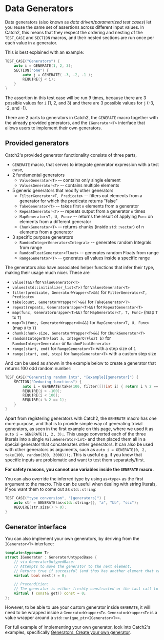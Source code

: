 <a id="top"></a>
# Data Generators

Data generators (also known as _data driven/parametrized test cases_)
let you reuse the same set of assertions across different input values.
In Catch2, this means that they respect the ordering and nesting
of the `TEST_CASE` and `SECTION` macros, and their nested sections
are run once per each value in a generator.

This is best explained with an example:
```cpp
TEST_CASE("Generators") {
    auto i = GENERATE(1, 2, 3);
    SECTION("one") {
        auto j = GENERATE( -3, -2, -1 );
        REQUIRE(j < i);
    }
}
```

The assertion in this test case will be run 9 times, because there
are 3 possible values for `i` (1, 2, and 3) and there are 3 possible
values for `j` (-3, -2, and -1).


There are 2 parts to generators in Catch2, the `GENERATE` macro together
with the already provided generators, and the `IGenerator<T>` interface
that allows users to implement their own generators.

## Provided generators

Catch2's provided generator functionality consists of three parts,

* `GENERATE` macro,  that serves to integrate generator expression with
a test case,
* 2 fundamental generators
  * `ValueGenerator<T>` -- contains only single element
  * `ValuesGenerator<T>` -- contains multiple elements
* 5 generic generators that modify other generators
  * `FilterGenerator<T, Predicate>` -- filters out elements from a generator
  for which the predicate returns "false"
  * `TakeGenerator<T>` -- takes first `n` elements from a generator
  * `RepeatGenerator<T>` -- repeats output from a generator `n` times
  * `MapGenerator<T, U, Func>` -- returns the result of applying `Func`
  on elements from a different generator
  * `ChunkGenerator<T>` -- returns chunks (inside `std::vector`) of n elements from a generator
* 3 specific purpose generators
  * `RandomIntegerGenerator<Integral>` -- generates random Integrals from range
  * `RandomFloatGenerator<Float>` -- generates random Floats from range
  * `RangeGenerator<T>` -- generates all values inside a specific range

The generators also have associated helper functions that infer their
type, making their usage much nicer. These are

* `value(T&&)` for `ValueGenerator<T>`
* `values(std::initializer_list<T>)` for `ValuesGenerator<T>`
* `filter(predicate, GeneratorWrapper<T>&&)` for `FilterGenerator<T, Predicate>`
* `take(count, GeneratorWrapper<T>&&)` for `TakeGenerator<T>`
* `repeat(repeats, GeneratorWrapper<T>&&)` for `RepeatGenerator<T>`
* `map(func, GeneratorWrapper<T>&&)` for `MapGenerator<T, T, Func>` (map `T` to `T`)
* `map<T>(func, GeneratorWrapper<U>&&)` for `MapGenerator<T, U, Func>` (map `U` to `T`)
* `chunk(chunk-size, GeneratorWrapper<T>&&)` for `ChunkGenerator<T>`
* `random(IntegerOrFloat a, IntegerOrFloat b)` for `RandomIntegerGenerator` or `RandomFloatGenerator`
* `range(start, end)` for `RangeGenerator<T>` with a step size of `1`
* `range(start, end, step)` for `RangeGenerator<T>` with a custom step size


And can be used as shown in the example below to create a generator
that returns 100 odd random number:

```cpp
TEST_CASE("Generating random ints", "[example][generator]") {
    SECTION("Deducing functions") {
        auto i = GENERATE(take(100, filter([](int i) { return i % 2 == 1; }, random(-100, 100))));
        REQUIRE(i > -100);
        REQUIRE(i < 100);
        REQUIRE(i % 2 == 1);
    }
}
```


Apart from registering generators with Catch2, the `GENERATE` macro has
one more purpose, and that is to provide simple way of generating trivial
generators, as seen in the first example on this page, where we used it
as `auto i = GENERATE(1, 2, 3);`. This usage converted each of the three
literals into a single `ValueGenerator<int>` and then placed them all in
a special generator that concatenates other generators. It can also be
used with other generators as arguments, such as `auto i = GENERATE(0, 2,
take(100, random(300, 3000)));`. This is useful e.g. if you know that
specific inputs are problematic and want to test them separately/first.

**For safety reasons, you cannot use variables inside the `GENERATE` macro.**

You can also override the inferred type by using `as<type>` as the first
argument to the macro. This can be useful when dealing with string literals,
if you want them to come out as `std::string`:

```cpp
TEST_CASE("type conversion", "[generators]") {
    auto str = GENERATE(as<std::string>{}, "a", "bb", "ccc");
    REQUIRE(str.size() > 0);
}
```

## Generator interface

You can also implement your own generators, by deriving from the
`IGenerator<T>` interface:

```cpp
template<typename T>
struct IGenerator : GeneratorUntypedBase {
    // via GeneratorUntypedBase:
    // Attempts to move the generator to the next element.
    // Returns true if successful (and thus has another element that can be read)
    virtual bool next() = 0;

    // Precondition:
    // The generator is either freshly constructed or the last call to next() returned true
    virtual T const& get() const = 0;
};
```

However, to be able to use your custom generator inside `GENERATE`, it
will need to be wrapped inside a `GeneratorWrapper<T>`.
`GeneratorWrapper<T>` is a value wrapper around a
`std::unique_ptr<IGenerator<T>>`.

For full example of implementing your own generator, look into Catch2's
examples, specifically
[Generators: Create your own generator](../examples/300-Gen-OwnGenerator.cpp).

